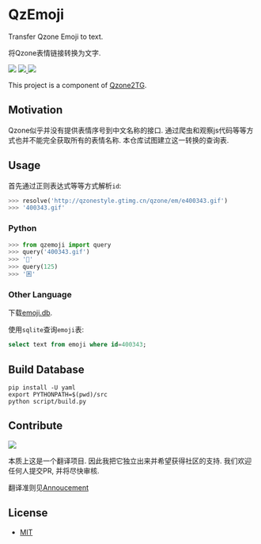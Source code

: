 # QzEmoji

Transfer Qzone Emoji to text.

将Qzone表情链接转换为文字.

<div>

<img src="https://img.shields.io/badge/python-3.8%2F3.9-blue">

<a href="https://github.com/JamzumSum/QzEmoji/pulls">
<img src="https://img.shields.io/tokei/lines/github/JamzumSum/QzEmoji?label=rules">
</a>

<a href="https://github.com/JamzumSum/QzEmoji/actions/workflows/python-app.yml">
<img src="https://github.com/JamzumSum/QzEmoji/actions/workflows/python-app.yml/badge.svg">
</a>

</div>

This project is a component of [Qzone2TG][qzone2tg].

## Motivation

Qzone似乎并没有提供表情序号到中文名称的接口. 通过爬虫和观察js代码等等方式也并不能完全获取所有的表情名称. 本仓库试图建立这一转换的查询表.

## Usage

首先通过正则表达式等等方式解析`id`:
~~~ python
>>> resolve('http://qzonestyle.gtimg.cn/qzone/em/e400343.gif')
>>> '400343.gif'
~~~

### Python

~~~ python
>>> from qzemoji import query
>>> query('400343.gif')
>>> '🐷'
>>> query(125)
>>> '困'
~~~

### Other Language

下载[emoji.db](https://github.com/JamzumSum/QzEmoji/releases).

使用`sqlite`查询`emoji`表:

~~~ sql
select text from emoji where id=400343;
~~~

## Build Database

~~~ shell
pip install -U yaml
export PYTHONPATH=$(pwd)/src
python script/build.py
~~~

## Contribute

![](https://img.shields.io/github/forks/JamzumSum/QzEmoji?style=social)

本质上这是一个翻译项目. 因此我把它独立出来并希望获得社区的支持. 我们欢迎任何人提交PR, 并将尽快审核.

翻译准则见[Annoucement][principle]

## License

- [MIT](https://github.com/JamzumSum/QzEmoji/blob/main/LICENSE)



[qzone2tg]: https://github.com/JamzumSum/Qzone2TG "Qzone2TG"
[principle]: https://github.com/JamzumSum/QzEmoji/discussions/2 "欢迎分享您的翻译!"
